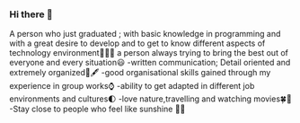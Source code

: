 ### Hi there 👋

A person who just graduated ; with basic knowledge in programming and with a great desire to develop and to get to know different aspects of technology environment🏻👩🏻
a person always trying to bring the best out of everyone and every situation😃
-written communication; Detail oriented and extremely organized💼🖋
-good organisational skills gained through my experience in group works⌚
-ability to get adapted in different job environments and cultures🌓
-love nature,travelling and watching movies🍀🐻
-Stay close to people who feel like sunshine 🌹🌞
